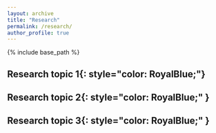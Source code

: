 ```yaml
---
layout: archive
title: "Research"
permalink: /research/
author_profile: true
---
```


{% include base_path %}

**Research topic 1**{: style="color: RoyalBlue;"}
--------------------------

**Research topic 2**{: style="color: RoyalBlue;" }
----------------------


**Research topic 3**{: style="color: RoyalBlue;" }
-----------------

